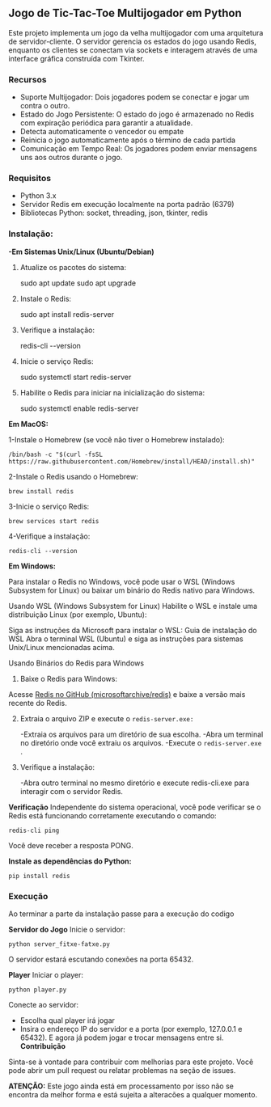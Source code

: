## Jogo de Tic-Tac-Toe Multijogador em Python 

Este projeto implementa um jogo da velha multijogador com uma arquitetura de servidor-cliente. O servidor gerencia os estados do jogo usando Redis, enquanto os clientes se conectam via sockets e interagem através de uma interface gráfica construída com Tkinter.

### Recursos

- Suporte Multijogador: Dois jogadores podem se conectar e jogar um contra o outro.
- Estado do Jogo Persistente: O estado do jogo é armazenado no Redis com expiração periódica para garantir a atualidade.
- Detecta automaticamente o vencedor ou empate
- Reinicia o jogo automaticamente após o término de cada partida
- Comunicação em Tempo Real: Os jogadores podem enviar mensagens uns aos outros durante o jogo.

### Requisitos
- Python 3.x
- Servidor Redis em execução localmente na porta padrão (6379)
- Bibliotecas Python: socket, threading, json, tkinter, redis

### Instalação:

**-Em Sistemas Unix/Linux (Ubuntu/Debian)**
1. Atualize os pacotes do sistema:

    sudo apt update
    sudo apt upgrade

2. Instale o Redis:

    sudo apt install redis-server
    
3. Verifique a instalação:

    redis-cli --version

4. Inicie o serviço Redis:

    sudo systemctl start redis-server

5. Habilite o Redis para iniciar na inicialização do sistema:

    sudo systemctl enable redis-server


**Em MacOS:**

1-Instale o Homebrew (se você não tiver o Homebrew instalado):

    /bin/bash -c "$(curl -fsSL https://raw.githubusercontent.com/Homebrew/install/HEAD/install.sh)"

2-Instale o Redis usando o Homebrew:

    brew install redis

3-Inicie o serviço Redis:

    brew services start redis

4-Verifique a instalação:

    redis-cli --version

**Em Windows:**

Para instalar o Redis no Windows, você pode usar o WSL (Windows Subsystem for Linux) ou baixar um binário do Redis nativo para Windows.

Usando WSL (Windows Subsystem for Linux)
Habilite o WSL e instale uma distribuição Linux (por exemplo, Ubuntu):

Siga as instruções da Microsoft para instalar o WSL: Guia de instalação do WSL
Abra o terminal WSL (Ubuntu) e siga as instruções para sistemas Unix/Linux mencionadas acima.

Usando Binários do Redis para Windows
1. Baixe o Redis para Windows:

Acesse [Redis no GitHub (microsoftarchive/redis)](https://docs.microsoft.com/pt-br/windows/wsl/install) e baixe a versão mais recente do Redis.

2. Extraia o arquivo ZIP e execute o `redis-server.exe:`

    -Extraia os arquivos para um diretório de sua escolha.
    -Abra um terminal no diretório onde você extraiu os arquivos.
    -Execute o `redis-server.exe` .

3. Verifique a instalação:

    -Abra outro terminal no mesmo diretório e execute redis-cli.exe para interagir com o servidor Redis.

**Verificação**
Independente do sistema operacional, você pode verificar se o Redis está funcionando corretamente executando o comando:

    redis-cli ping

Você deve receber a resposta PONG.

**Instale as dependências do Python:**

    pip install redis

### Execução
Ao terminar a parte da instalação passe para a execução do codigo

**Servidor do Jogo**
Inicie o servidor:

    python server_fitxe-fatxe.py

O servidor estará escutando conexões na porta 65432.

**Player**
Iniciar o player:

    python player.py

Conecte ao servidor:
- Escolha qual player irá jogar
- Insira o endereço IP do servidor e a porta (por exemplo, 127.0.0.1 e 65432). 
E agora já podem jogar e trocar mensagens entre si.
**Contribuição**

Sinta-se à vontade para contribuir com melhorias para este projeto. Você pode abrir um pull request ou relatar problemas na seção de issues.

**ATENÇÃO:**
Este jogo ainda está em processamento por isso não se encontra da melhor forma e está sujeita a alteracões a qualquer momento.
